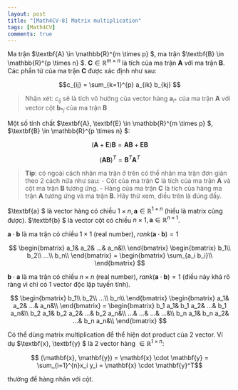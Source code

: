 ```yaml
---
layout: post
title: "[Math4CV-8] Matrix multiplication"
tags: [Math4CV]
comments: true
---
```


Ma trận $\textbf{A} \in \mathbb{R}^{m \times p} $, ma trận $\textbf{B} \in \mathbb{R}^{p \times n} $. $\textbf{C} \in \mathbb{R}^{m \times n}$ là tích của ma trận $\textbf{A}$ với ma trận $\textbf{B}$. Các phần tử của ma trận $\textbf{C}$ được xác định như sau:

$$c_{ij} = \sum_{k=1}^{p} a_{ik} b_{kj} $$

>Nhận xét: $c_{ij}$ sẽ là tích vô hướng của vector hàng $\textbf{a}_{i*}$ của ma trận $\textbf{A}$ với vector cột $\textbf{b}_{*j}$ của ma trận $\textbf{B}$ 

Một số tính chất $\textbf{A}, \textbf{E} \in \mathbb{R}^{m \times p} $, $\textbf{B} \in \mathbb{R}^{p \times n} $:

$$ (\textbf{A} + \textbf{E})\textbf{B} = \textbf{A} \textbf{B} + \textbf{E} \textbf{B} $$

$$ (\textbf{A} \textbf{B})^T = \textbf{B}^T \textbf{A}^T $$

> **Tip**: có ngoài cách nhân ma trận ở trên có thể nhân ma trận đơn giản theo 2 cách nữa như sau:
    - Cột của ma trận $\textbf{C}$ là tích của ma trận $\textbf{A}$ và cột ma trận $\textbf{B}$ tương ứng. 
    - Hàng của ma trận $\textbf{C}$ là tích của hàng ma trận $\textbf{A}$ tương ứng và ma trận $\textbf{B}$. 
Hãy thử xem, điều trên là đúng đấy.

$\textbf{a} $ là vector hàng có chiều $1 \times n, \textbf{a} \in \mathbb{R}^{1 \times n}$  (hiểu là matrix cũng được).
$\textbf{b} $ là vector cột có chiều $n \times 1, \textbf{a} \in \mathbb{R}^{n \times 1}$.

$\textbf{a} \cdot \textbf{b}$ là ma trận có chiều $1 \times 1$ (real number), $rank(\textbf{a} \cdot \textbf{b}) = 1$

$$
\begin{bmatrix}
 a_1&  a_2&  ...& a_n&\\
\end{bmatrix} 
\begin{bmatrix}
 b_1\\
 b_2\\
 ...\\
 b_n\\
\end{bmatrix} = 
\begin{bmatrix}
 \sum_{a_i b_i}\\
\end{bmatrix}
$$

$\textbf{b} \cdot \textbf{a}$ là ma trận có chiều $n \times n$ (real number), $rank(\textbf{a} \cdot \textbf{b}) = 1$ (điều này khá rõ ràng vì chỉ có 1 vector độc lập tuyến tính).

$$
\begin{bmatrix}
 b_1\\
 b_2\\
 ...\\
 b_n\\
\end{bmatrix}
\begin{bmatrix}
 a_1&  a_2&  ...& a_n&\\
\end{bmatrix} = 
\begin{bmatrix}
 b_1 a_1&  b_1 a_2&  ...&  b_1 a_n&\\
 b_2 a_1&  b_2 a_2&  ...&  b_2 a_n&\\
 ...&  ...&  ...&  ...&\\
 b_n a_1&  b_n a_2&  ...&  b_n a_n&\\
\end{bmatrix}
$$

Có thể dùng matrix multiplication để thể hiện dot product của 2 vector. Ví dụ $\textbf{x}, \textbf{y} $ là 2 vector hàng  $\in \mathbb{R}^{1 \times n}$:

$$ (\mathbf{x}, \mathbf{y}) =  \mathbf{x} \cdot \mathbf{y} = \sum_{i=1}^{n}x_i y_i = \mathbf{x} \cdot \mathbf{y}^T$$

thường để hàng nhân với cột.






